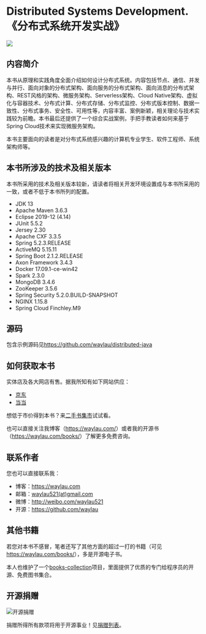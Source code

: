 # Distributed Systems Development.《分布式系统开发实战》

![](images/logo.jpg)


## 内容简介

本书从原理和实践角度全面介绍如何设计分布式系统。内容包括节点、通信、并发与并行、面向对象的分布式架构、面向服务的分布式架构、面向消息的分布式架构、REST风格的架构、微服务架构、Serverless架构、Cloud Native架构、虚拟化与容器技术、分布式计算、分布式存储、分布式监控、分布式版本控制、数据一致性、分布式事务、安全性、可用性等，内容丰富、案例新颖，相关理论与技术实践较为前瞻。本书最后还提供了一个综合实战案例，手把手教读者如何来基于Spring Cloud技术来实现微服务架构。


本书主要面向的读者是对分布式系统感兴趣的计算机专业学生、软件工程师、系统架构师等。



## 本书所涉及的技术及相关版本


本书所采用的技术及相关版本较新，请读者将相关开发环境设置成与本书所采用的一致，或者不低于本书所列的配置。

* JDK 13
* Apache Maven 3.6.3
* Eclipse 2019-12 (4.14)
* JUnit 5.5.2
* Jersey 2.30
* Apache CXF 3.3.5
* Spring 5.2.3.RELEASE
* ActiveMQ 5.15.11
* Spring Boot 2.1.2.RELEASE
* Axon Framework 3.4.3
* Docker 17.09.1-ce-win42
* Spark 2.3.0
* MongoDB 3.4.6
* ZooKeeper 3.5.6
* Spring Security 5.2.0.BUILD-SNAPSHOT
* NGINX 1.15.8
* Spring Cloud Finchley.M9



## 源码

包含示例源码见<https://github.com/waylau/distributed-java>



## 如何获取本书

实体店及各大网店有售。据我所知有如下网站供应：

* [京东](https://search.jd.com/Search?keyword=%E5%88%86%E5%B8%83%E5%BC%8F%E7%B3%BB%E7%BB%9F%E5%BC%80%E5%8F%91%E5%AE%9E%E6%88%98%20%E6%9F%B3%E4%BC%9F%E5%8D%AB&enc=utf-8&wq=%E5%88%86%E5%B8%83%E5%BC%8F%E7%B3%BB%E7%BB%9F%E5%BC%80%E5%8F%91%E5%AE%9E%E6%88%98%20%E6%9F%B3%E4%BC%9F%E5%8D%AB&pvid=0faabd7ef54c4d3daabd5dcdd8012850)
* [当当](http://search.dangdang.com/?key=%B7%D6%B2%BC%CA%BD%CF%B5%CD%B3%BF%AA%B7%A2%CA%B5%D5%BD%20%C1%F8%CE%B0%CE%C0&act=input)



想低于市价得到本书？来[二手书集市](https://github.com/waylau/second-hand-books)试试看。


也可以直接关注我博客（<https://waylau.com/>）或者我的开源书（<https://waylau.com/books/>）了解更多免费咨询。



## 联系作者

您也可以直接联系我：

* 博客：https://waylau.com
* 邮箱：[waylau521(at)gmail.com](mailto:waylau521@gmail.com)
* 微博：http://weibo.com/waylau521
* 开源：https://github.com/waylau

## 其他书籍

若您对本书不感冒，笔者还写了其他方面的超过一打的书籍（可见<https://waylau.com/books/>），多是开源电子书。

本人也维护了一个[books-collection](https://github.com/waylau/books-collection)项目，里面提供了优质的专门给程序员的开源、免费图书集合。

## 开源捐赠


![开源捐赠](https://waylau.com/images/showmethemoney-sm.jpg)

捐赠所得所有款项将用于开源事业！见[捐赠列表](https://waylau.com/donate)。
